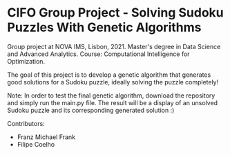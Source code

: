 # CIFO Group Project - Solving Sudoku Puzzles With Genetic Algorithms

Group project at NOVA IMS, Lisbon, 2021. Master's degree in Data Science and Advanced Analytics. Course: Computational Intelligence for Optimization.

The goal of this project is to develop a genetic algorithm that generates good solutions for a Sudoku puzzle, ideally solving the puzzle completely!

Note: In order to test the final genetic algorithm, download the repository and simply run the main.py file. The result will be a display of an unsolved Sudoku puzzle and its corresponding generated solution :)

Contributors:
* Franz Michael Frank
* Filipe Coelho

